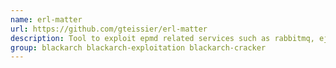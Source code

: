 ```yaml
---
name: erl-matter
url: https://github.com/gteissier/erl-matter
description: Tool to exploit epmd related services such as rabbitmq, ejabberd and couchdb by bruteforcing the cookie and gaining RCE afterwards.
group: blackarch blackarch-exploitation blackarch-cracker
---
```


